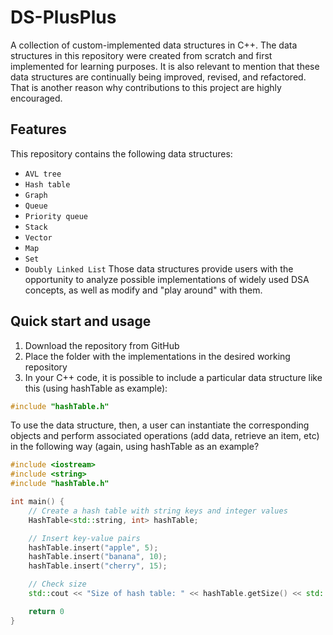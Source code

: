 # DS-PlusPlus
A collection of custom-implemented data structures in C++. The data structures in this repository were created from scratch and first implemented for learning purposes. It is also relevant to mention that these data structures are continually being improved, revised, and refactored. That is another reason why contributions to this project are highly encouraged.

## Features
This repository contains the following data structures:
- `AVL tree`
- ``Hash table``
- ``Graph``
- ``Queue``
- ``Priority queue``
- ``Stack``
- ``Vector``
- ``Map``
- ``Set``
- ``Doubly Linked List``
Those data structures provide users with the opportunity to analyze possible implementations of widely used DSA concepts, as well as modify and "play around" with them.

## Quick start and usage
1. Download the repository from GitHub
2. Place the folder with the implementations in the desired working repository
3. In your C++ code, it is possible to include a particular data structure like this (using hashTable as example):
```cpp
#include "hashTable.h"
```
To use the data structure, then, a user can instantiate the corresponding objects and perform associated operations (add data, retrieve an item, etc) in the following way (again, using hashTable as an example?
```cpp
#include <iostream>
#include <string>
#include "hashTable.h"

int main() {
    // Create a hash table with string keys and integer values
    HashTable<std::string, int> hashTable;

    // Insert key-value pairs
    hashTable.insert("apple", 5);
    hashTable.insert("banana", 10);
    hashTable.insert("cherry", 15);

    // Check size
    std::cout << "Size of hash table: " << hashTable.getSize() << std::endl;

    return 0
}
```
